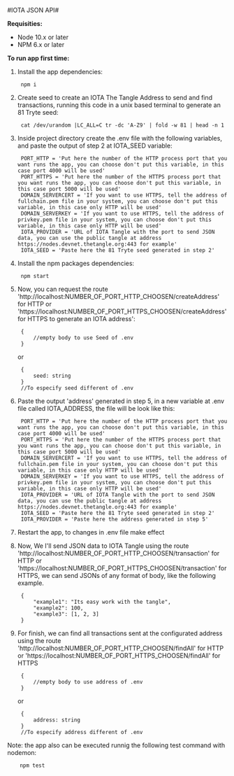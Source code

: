 #IOTA JSON API#



**Requisities:**

*	Node 10.x or later
*	NPM 6.x or later


**To run app first time:**

1. Install the app dependencies:

		npm i

2. Create seed to create an IOTA The Tangle Address to send and find transactions, running this code in a unix based terminal to generate an 81 Tryte seed:

		cat /dev/urandom |LC_ALL=C tr -dc 'A-Z9' | fold -w 81 | head -n 1

3. Inside project directory create the .env file with the following variables, and paste the output of step 2 at IOTA_SEED variable:

		PORT_HTTP = 'Put here the number of the HTTP process port that you want runs the app, you can choose don't put this variable, in this case port 4000 will be used'
		PORT_HTTPS = 'Put here the number of the HTTPS process port that you want runs the app, you can choose don't put this variable, in this case port 5000 will be used'
		DOMAIN_SERVERCERT = 'If you want to use HTTPS, tell the address of fullchain.pem file in your system, you can choose don't put this variable, in this case only HTTP will be used'
		DOMAIN_SERVERKEY = 'If you want to use HTTPS, tell the address of privkey.pem file in your system, you can choose don't put this variable, in this case only HTTP will be used'
		IOTA_PROVIDER = 'URL of IOTA Tangle with the port to send JSON data, you can use the public tangle at address https://nodes.devnet.thetangle.org:443 for example'
		IOTA_SEED = 'Paste here the 81 Tryte seed generated in step 2'

4. Install the npm packages dependencies:

		npm start 

5. Now, you can request the route 'http://localhost:NUMBER_OF_PORT_HTTP_CHOOSEN/createAddress' for HTTP or 'https://localhost:NUMBER_OF_PORT_HTTPS_CHOOSEN/createAddress' for HTTPS to generate an IOTA address':

		{
			//empty body to use Seed of .env
		}

	or

		{
			seed: string
		}
		//To especify seed different of .env

6. Paste the output 'address' generated in step 5, in a new variable at .env file called IOTA_ADDRESS, the file will be look like this:

		PORT_HTTP = 'Put here the number of the HTTP process port that you want runs the app, you can choose don't put this variable, in this case port 4000 will be used'
		PORT_HTTPS = 'Put here the number of the HTTPS process port that you want runs the app, you can choose don't put this variable, in this case port 5000 will be used'
		DOMAIN_SERVERCERT = 'If you want to use HTTPS, tell the address of fullchain.pem file in your system, you can choose don't put this variable, in this case only HTTP will be used'
		DOMAIN_SERVERKEY = 'If you want to use HTTPS, tell the address of privkey.pem file in your system, you can choose don't put this variable, in this case only HTTP will be used'
		IOTA_PROVIDER = 'URL of IOTA Tangle with the port to send JSON data, you can use the public tangle at address https://nodes.devnet.thetangle.org:443 for example'
		IOTA_SEED = 'Paste here the 81 Tryte seed generated in step 2'
		IOTA_PROVIDER = 'Paste here the address generated in step 5'

7. Restart the app, to changes in .env file make effect

8. Now, We I'll send JSON data to IOTA Tangle using the route 'http://localhost:NUMBER_OF_PORT_HTTP_CHOOSEN/transaction' for HTTP or 'https://localhost:NUMBER_OF_PORT_HTTPS_CHOOSEN/transaction' for HTTPS, we can send JSONs of any format of body, like the following example.

		{
			"example1": "Its easy work with the tangle",
			"example2": 100,
			"example3": [1, 2, 3]
		}

9. For finish, we can find all transactions sent at the configurated address using the route 'http://localhost:NUMBER_OF_PORT_HTTP_CHOOSEN/findAll' for HTTP or 'https://localhost:NUMBER_OF_PORT_HTTPS_CHOOSEN/findAll' for HTTPS

		{
			//empty body to use address of .env
		}

	or

		{
			address: string
		}
		//To especify address different of .env


Note: the app also can be executed runnig the following test command with nodemon:

		npm test
